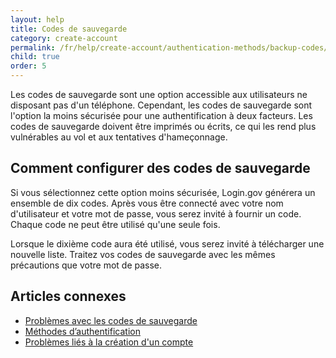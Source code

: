 ```yaml
---
layout: help
title: Codes de sauvegarde
category: create-account
permalink: /fr/help/create-account/authentication-methods/backup-codes/
child: true
order: 5
---
```


Les codes de sauvegarde sont une option accessible aux utilisateurs ne disposant pas d'un téléphone. Cependant, les codes de sauvegarde sont l'option la moins sécurisée pour une authentification à deux facteurs. Les codes de sauvegarde doivent être imprimés ou écrits, ce qui les rend plus vulnérables au vol et aux tentatives d'hameçonnage.

## Comment configurer des codes de sauvegarde

Si vous sélectionnez cette option moins sécurisée, Login.gov générera un ensemble de dix codes. Après vous être connecté avec votre nom d'utilisateur et votre mot de passe, vous serez invité à fournir un code. Chaque code ne peut être utilisé qu'une seule fois.

Lorsque le dixième code aura été utilisé, vous serez invité à télécharger une nouvelle liste. Traitez vos codes de sauvegarde avec les mêmes précautions que votre mot de passe.

## Articles connexes

* [Problèmes avec les codes de sauvegarde](#)
* [Méthodes d’authentification](#)
* [Problèmes liés à la création d'un compte](#)
